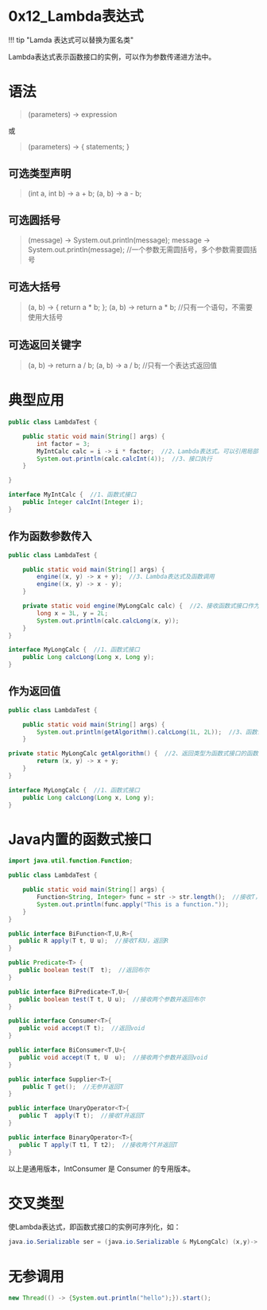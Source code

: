 # 0x12_Lambda表达式

!!! tip "Lamda 表达式可以替换为匿名类"

Lambda表达式表示函数接口的实例，可以作为参数传递进方法中。


# 语法

> (parameters) -> expression

或

> (parameters) -> { statements; }


## 可选类型声明

> (int a, int b) -> a + b;
> (a, b) -> a - b;


## 可选圆括号

> (message) -> System.out.println(message);
> message -> System.out.println(message);  //一个参数无需圆括号，多个参数需要圆括号


## 可选大括号

> (a, b) -> { return a * b; };
> (a, b) -> return a * b;  //只有一个语句，不需要使用大括号


## 可选返回关键字

> (a, b) -> return a / b;
> (a, b) -> a / b;  //只有一个表达式返回值


# 典型应用

```java
public class LambdaTest {

    public static void main(String[] args) {
        int factor = 3;
        MyIntCalc calc = i -> i * factor;  //2、Lambda表达式。可以引用局部变量但不可改变局部变量，可以改变非局部变量。
        System.out.println(calc.calcInt(4));  //3、接口执行
    }

}

interface MyIntCalc {  //1、函数式接口
    public Integer calcInt(Integer i);
}
```


## 作为函数参数传入

```java
public class LambdaTest {

    public static void main(String[] args) {
        engine((x, y) -> x + y);  //3、Lambda表达式及函数调用
        engine((x, y) -> x - y);
    }

    private static void engine(MyLongCalc calc) {  //2、接收函数式接口作为参数的函数
        long x = 3L, y = 2L;
        System.out.println(calc.calcLong(x, y));
    }
}

interface MyLongCalc {  //1、函数式接口
    public Long calcLong(Long x, Long y);
}
```


## 作为返回值

```java
public class LambdaTest {

    public static void main(String[] args) {
        System.out.println(getAlgorithm().calcLong(1L, 2L));  //3、函数调用
    }

private static MyLongCalc getAlgorithm() {  //2、返回类型为函数式接口的函数及Lambda表达式
        return (x, y) -> x + y;
    }
}

interface MyLongCalc {  //1、函数式接口
    public Long calcLong(Long x, Long y);
}
```


# Java内置的函数式接口

```java
import java.util.function.Function;

public class LambdaTest {

    public static void main(String[] args) {
        Function<String, Integer> func = str -> str.length();  //接收T，返回R
        System.out.println(func.apply("This is a function."));
    }
}
```

```java
public interface BiFunction<T,U,R>{
   public R apply(T t, U u);  //接收T和U，返回R
}

public Predicate<T> {
   public boolean test(T  t);  //返回布尔
}

public interface BiPredicate<T,U>{
   public boolean test(T t, U u);  //接收两个参数并返回布尔
}

public interface Consumer<T>{
   public void accept(T t);  //返回void
}

public interface BiConsumer<T,U>{
   public void accept(T t, U  u);  //接收两个参数并返回void
}

public interface Supplier<T>{
    public T get();  //无参并返回T
}

public interface UnaryOperator<T>{
   public T  apply(T t);  //接收T并返回T
}

public interface BinaryOperator<T>{
   public T apply(T t1, T t2);  //接收两个T并返回T
}
```

以上是通用版本，IntConsumer 是 Consumer<T> 的专用版本。


# 交叉类型

使Lambda表达式，即函数式接口的实例可序列化，如：

```java
java.io.Serializable ser = (java.io.Serializable & MyLongCalc) (x,y)-> x + y;
```


# 无参调用

```java
new Thread(() -> {System.out.println("hello");}).start();
```
